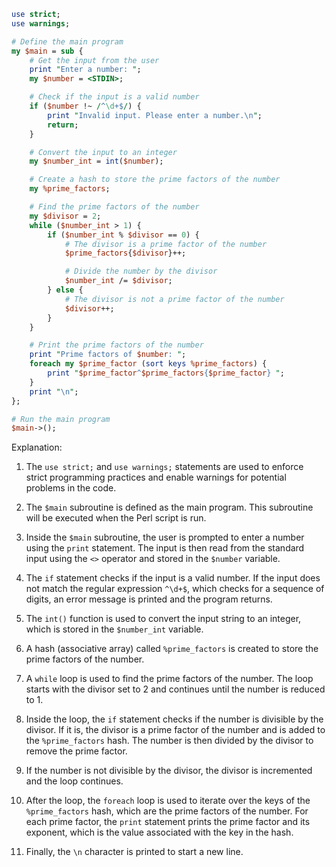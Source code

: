 ```perl
use strict;
use warnings;

# Define the main program
my $main = sub {
    # Get the input from the user
    print "Enter a number: ";
    my $number = <STDIN>;

    # Check if the input is a valid number
    if ($number !~ /^\d+$/) {
        print "Invalid input. Please enter a number.\n";
        return;
    }

    # Convert the input to an integer
    my $number_int = int($number);

    # Create a hash to store the prime factors of the number
    my %prime_factors;

    # Find the prime factors of the number
    my $divisor = 2;
    while ($number_int > 1) {
        if ($number_int % $divisor == 0) {
            # The divisor is a prime factor of the number
            $prime_factors{$divisor}++;

            # Divide the number by the divisor
            $number_int /= $divisor;
        } else {
            # The divisor is not a prime factor of the number
            $divisor++;
        }
    }

    # Print the prime factors of the number
    print "Prime factors of $number: ";
    foreach my $prime_factor (sort keys %prime_factors) {
        print "$prime_factor^$prime_factors{$prime_factor} ";
    }
    print "\n";
};

# Run the main program
$main->();
```

Explanation:

1. The `use strict;` and `use warnings;` statements are used to enforce strict programming practices and enable warnings for potential problems in the code.

2. The `$main` subroutine is defined as the main program. This subroutine will be executed when the Perl script is run.

3. Inside the `$main` subroutine, the user is prompted to enter a number using the `print` statement. The input is then read from the standard input using the `<>` operator and stored in the `$number` variable.

4. The `if` statement checks if the input is a valid number. If the input does not match the regular expression `^\d+$`, which checks for a sequence of digits, an error message is printed and the program returns.

5. The `int()` function is used to convert the input string to an integer, which is stored in the `$number_int` variable.

6. A hash (associative array) called `%prime_factors` is created to store the prime factors of the number.

7. A `while` loop is used to find the prime factors of the number. The loop starts with the divisor set to 2 and continues until the number is reduced to 1.

8. Inside the loop, the `if` statement checks if the number is divisible by the divisor. If it is, the divisor is a prime factor of the number and is added to the `%prime_factors` hash. The number is then divided by the divisor to remove the prime factor.

9. If the number is not divisible by the divisor, the divisor is incremented and the loop continues.

10. After the loop, the `foreach` loop is used to iterate over the keys of the `%prime_factors` hash, which are the prime factors of the number. For each prime factor, the `print` statement prints the prime factor and its exponent, which is the value associated with the key in the hash.

11. Finally, the `\n` character is printed to start a new line.